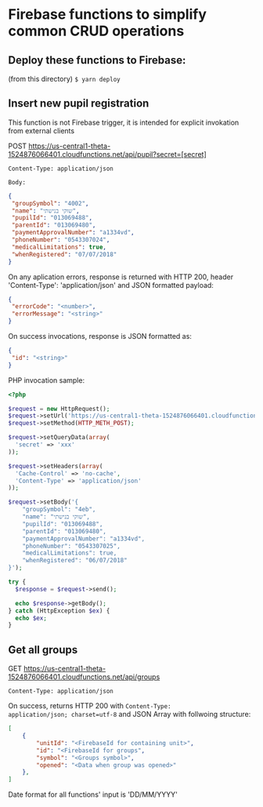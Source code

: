 # Firebase functions to simplify common CRUD operations

## Deploy these functions to Firebase:
(from this directory) <code>$ yarn deploy</code>

## Insert new pupil registration

This function is not Firebase trigger, it is intended for explicit invokation from external clients

POST https://us-central1-theta-1524876066401.cloudfunctions.net/api/pupil?secret=[secret]

<code>Content-Type: application/json</code>

<code>Body:</code>
```json
{
 "groupSymbol": "4002",
 "name": "שוקי בנישתי",
 "pupilId": "013069488",
 "parentId": "013069480",
 "paymentApprovalNumber": "a1334vd",
 "phoneNumber": "0543307024",
 "medicalLimitations": true,
 "whenRegistered": "07/07/2018"
}
```

On any aplication errors, response is returned with HTTP 200, header 'Content-Type': 'application/json' and JSON formatted payload:
```json
{
 "errorCode": "<number>",
 "errorMessage": "<string>"
}
```
On success invocations, response is JSON formatted as:
```json
{
 "id": "<string>"
}
```

PHP invocation sample:
```php
<?php

$request = new HttpRequest();
$request->setUrl('https://us-central1-theta-1524876066401.cloudfunctions.net/api/pupil');
$request->setMethod(HTTP_METH_POST);

$request->setQueryData(array(
  'secret' => 'xxx'
));

$request->setHeaders(array(
  'Cache-Control' => 'no-cache',
  'Content-Type' => 'application/json'
));

$request->setBody('{
	"groupSymbol": "4eb",
	"name": "שוקי בנישתי",
 	"pupilId": "013069488",
 	"parentId": "013069480",
	"paymentApprovalNumber": "a1334vd",
	"phoneNumber": "0543307025",
	"medicalLimitations": true,
	"whenRegistered": "06/07/2018"
}');

try {
  $response = $request->send();

  echo $response->getBody();
} catch (HttpException $ex) {
  echo $ex;
}
```

## Get all groups

GET https://us-central1-theta-1524876066401.cloudfunctions.net/api/groups

<code>Content-Type: application/json</code>

On success, returns HTTP 200 with <code>Content-Type: application/json; charset=utf-8</code> and JSON Array with follwoing structure:
```json
[
    {
        "unitId": "<FirebaseId for containing unit>",
        "id": "<FirebaseId for groups",
        "symbol": "<Groups symbol>",
        "opened": "<Data when group was opened>"
    },
]
```


Date format for all functions' input is 'DD/MM/YYYY'

